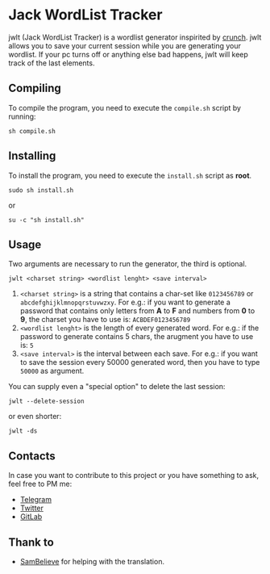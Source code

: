 # Jack WordList Tracker
jwlt (Jack WordList Tracker) is a wordlist generator inspirited by [crunch](https://sourceforge.net/projects/crunch-wordlist/).
jwlt allows you to save your current session while you are generating your wordlist. If your pc turns off or anything else bad happens, jwlt will keep track of the last elements.

## Compiling
To compile the program, you need to execute the `compile.sh` script by running:

    sh compile.sh

## Installing
To install the program, you need to execute the `install.sh` script as **root**.

    sudo sh install.sh
or

    su -c "sh install.sh"


## Usage

Two arguments are necessary to run the generator, the third is optional.

`jwlt <charset string> <wordlist lenght> <save interval> `

 1. `<charset string>` is a string that contains a char-set like `0123456789` or `abcdefghijklmnopqrstuvwzxy`. For e.g.: if you want to generate a password that contains only letters from **A** to **F** and numbers from **0** to **9**, the charset you have to use is: `ACBDEF0123456789`
 2. `<wordlist lenght>` is the length of every generated word. For e.g.: if the password to generate contains 5 chars, the arugment you have to use is: `5`
 3. `<save interval>` is the interval between each save. For e.g.: if you want to save the session every 50000 generated word, then you have to type `50000` as argument.

You can supply even a "special option" to delete the last session:

    jwlt --delete-session

or even shorter:

    jwlt -ds

## Contacts
In case you want to contribute to this project or you have something to ask, feel free to PM me:

 - [Telegram](https://t.me/a_lombax)
 - [Twitter](https://twitter.com/jackrendor)
 - [GitLab](https://gitlab.com/jackrendor)

 ## Thank to
  - [SamBelieve](https://github.com/samtolomeo) for helping with the translation.
